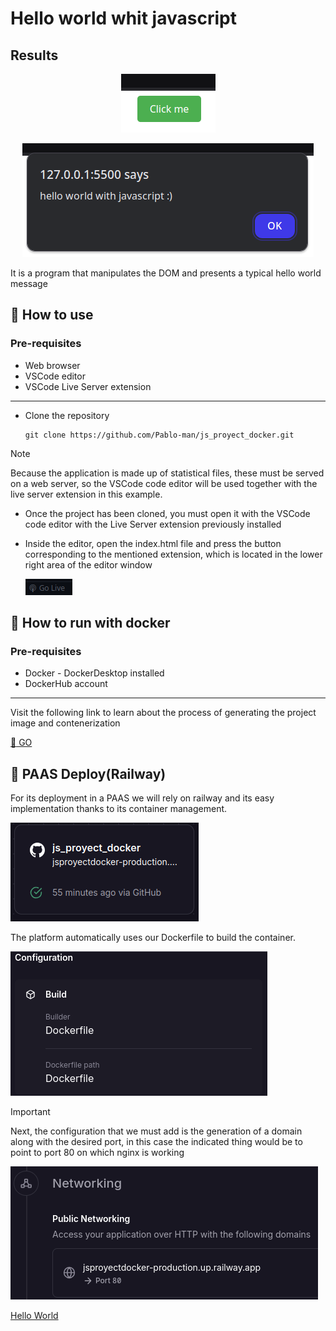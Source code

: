 # Hello world whit javascript
## Results
<p align="center">
    <img src="./public/img/content.png" alt="Hello from javascript">
</p>
<p align="center">
    <img src="./public/img/result.png" alt="Result event">
</p>

It is a program that manipulates the DOM and presents a typical hello world message

## :open_book: How to use
### Pre-requisites
* Web browser
* VSCode editor
* VSCode Live Server extension
---
* Clone the repository

    ```
    git clone https://github.com/Pablo-man/js_proyect_docker.git
    ```
> [!NOTE]
> Because the application is made up of statistical files, these must be served on a web server, so the VSCode code editor will be used together with the live server extension in this example.

* Once the project has been cloned, you must open it with the VSCode code editor with the Live Server extension previously installed

* Inside the editor, open the index.html file and press the button corresponding to the mentioned extension, which is located in the lower right area of ​​the editor window

    ![LiveServerIconStart](./public/img/liverServer.png "Deploy page")

## :rocket: How to run with docker
### Pre-requisites
* Docker - DockerDesktop installed
* DockerHub account
---
Visit the following link to learn about the process of generating the project image and contenerization

[:whale2: GO](https://hub.docker.com/repository/docker/pamendeza/js_docker_project/general, "Docker steps")

## :light_rail: PAAS Deploy(Railway)
For its deployment in a PAAS we will rely on railway and its easy implementation thanks to its container management. 

![Railway Service](./public/img/railwayDeploy.png "Service")

The platform automatically uses our Dockerfile to build the container. 

![Build Container](./public/img/dockerFile.png "Build Configuration")

> [!IMPORTANT]
> Next, the configuration that we must add is the generation of a domain along with the desired port, in this case the indicated thing would be to point to port 80 on which nginx is working

![Generate Domain](./public/img/domain.png "Domain")

[Hello World](https://jsproyectdocker-production.up.railway.app "click for visit")